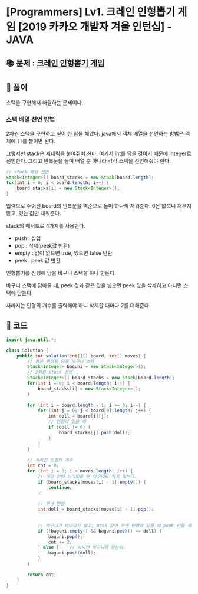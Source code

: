 # [Programmers] Lv1. 크레인 인형뽑기 게임 [2019 카카오 개발자 겨울 인턴십] - JAVA

## 📚 문제 : [크레인 인형뽑기 게임](https://school.programmers.co.kr/learn/courses/30/lessons/64061#)

## 📖 풀이

스택을 구현해서 해결하는 문제이다.

### 스택 배열 선언 방법

2차원 스택을 구현하고 싶어 한 참을 헤맸다. java에서 객체 배열을 선언하는 방법은 객체에 `[]`를 붙이면 된다.

그렇지만 stack은 제네릭을 붙여줘야 한다. 여기서 int를 담을 것이기 때문에 Integer로 선언한다. 그리고 반복문을 돌며 배열 뿐 아니라 각각 스택을 선언해줘야 한다.

```java
// stack 배열 선언
Stack<Integer>[] board_stacks = new Stack[board.length];
for(int i = 0; i < board.length; i++) {
    board_stacks[i] = new Stack<Integer>();
}
```

입력으로 주어진 board의 반복문을 역순으로 돌며 하나씩 채워준다. 0은 없으니 채우지 않고, 있는 값만 채워준다.

stack의 메서드로 4가지를 사용한다.

- push : 삽입
- pop : 삭제(peek값 반환)
- empty : 값이 없으면 true, 있으면 false 반환
- peek : peek 값 반환

인형뽑기를 진행해 담을 바구니 스택을 하나 만든다.

바구니 스택에 담아줄 때, peek 값과 같은 값을 넣으면 peek 값을 삭제하고 아니면 스택에 담는다.

사라지는 인형의 개수를 출력해야 하니 삭제할 때마다 2를 더해준다.

## 📒 코드

```java
import java.util.*;

class Solution {
    public int solution(int[][] board, int[] moves) {
        // 뽑은 인형을 담을 바구니 스택
        Stack<Integer> baguni = new Stack<Integer>();
        // 2차원 stack 선언
        Stack<Integer>[] board_stacks = new Stack[board.length];
        for(int i = 0; i < board.length; i++) {
        	board_stacks[i] = new Stack<Integer>();
        }
        
        for (int i = board.length - 1; i >= 0; i--) {
            for (int j = 0; j < board[0].length; j++) {
                int doll = board[i][j];
                // 인형이 있을 때
                if (doll != 0) {
                    board_stacks[j].push(doll);
                }
            }
        }
        
        // 사라진 인형의 개수
        int cnt = 0;
        for (int i = 0; i < moves.length; i++) {
            // 해당 칸이 비어있을 땐 아무것도 하지 않는다.
            if (board_stacks[moves[i] - 1].empty()) {
                continue;
            }
            
            // 꺼낸 인형
            int doll = board_stacks[moves[i] - 1].pop();

            
            // 바구니가 비어있지 않고, peek 값이 꺼낸 인형과 같을 때 peek 인형 제거
            if (!baguni.empty() && baguni.peek() == doll) {
                baguni.pop();
                cnt += 2;
            } else {    // 아니면 바구니에 담는다.
                baguni.push(doll);
            }
        }

        return cnt;
    }
}
```

